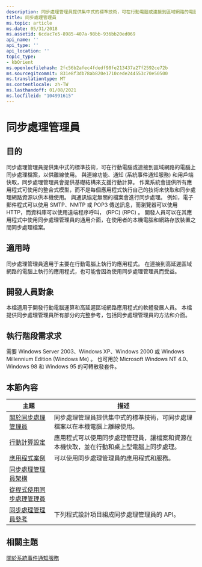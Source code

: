 ```yaml
---
description: 同步處理管理員提供集中式的標準技術，可在行動電腦或連接到區域網路的電腦上同步處理檔案，以供離線使用。
title: 同步處理管理員
ms.topic: article
ms.date: 05/31/2018
ms.assetid: 6cdac7e5-8985-407a-98bb-936bb20ed069
api_name: ''
api_type: ''
api_location: ''
topic_type:
- kbOrient
ms.openlocfilehash: 2fc56b2afec4fdedf98fe213437a27f2592ce72b
ms.sourcegitcommit: 831e8f3db78ab820e1710cede244553c70e50500
ms.translationtype: MT
ms.contentlocale: zh-TW
ms.lasthandoff: 01/08/2021
ms.locfileid: "104991615"
---
```

# <a name="synchronization-manager"></a>同步處理管理員

## <a name="purpose"></a>目的

同步處理管理員提供集中式的標準技術，可在行動電腦或連接到區域網路的電腦上同步處理檔案，以供離線使用。 與連線功能、通知 (系統事件通知服務) 和用戶端快取，同步處理管理員會提供基礎結構來支援行動計算。 作業系統會提供所有應用程式可使用的整合式模型，而不是每個應用程式執行自己的技術來快取和同步處理網路資源以供本機使用。 與通訊協定無關的檔案會進行同步處理。 例如，電子郵件程式可以使用 SMTP、NMTP 或 POP3 傳送訊息，而瀏覽器可以使用 HTTP，而資料庫可以使用遠端程序呼叫， (RPC)  (RPC) 。 開發人員可以在其應用程式中使用同步處理管理員的通用介面，在使用者的本機電腦和網路存放裝置之間同步處理檔案。

## <a name="where-applicable"></a>適用時

同步處理管理員適用于主要在行動電腦上執行的應用程式。 在連接到高延遲區域網路的電腦上執行的應用程式，也可能會因為使用同步處理管理員而受益。

## <a name="developer-audience"></a>開發人員對象

本檔適用于開發行動電腦運算和高延遲區域網路應用程式的軟體發展人員。 本檔提供同步處理管理員所有部分的完整參考，包括同步處理管理員的方法和介面。

## <a name="run-time-requirements"></a>執行階段需求求

需要 Windows Server 2003、Windows XP、Windows 2000 或 Windows Millennium Edition (Windows Me) 。 也可用於 Microsoft Windows NT 4.0、Windows 98 和 Windows 95 的可轉散發套件。

## <a name="in-this-section"></a>本節內容



| 主題                                                                                       | 描述                                                                                                                                         |
|---------------------------------------------------------------------------------------------|-----------------------------------------------------------------------------------------------------------------------------------------------------|
| [關於同步處理管理員](syncmgr-about.md)<br/>                               | 同步處理管理員提供集中式的標準技術，可同步處理檔案以在本機電腦上離線使用。<br/>     |
| [行動計算設定](syncmgr-mobile-computing-configs.md)<br/>          | 應用程式可以使用同步處理管理員，讓檔案和資源在本機快取，並在行動和桌上型電腦上同步處理。<br/> |
| [應用程式案例](syncmgr-app-scenarios.md)<br/>                               | 可以使用同步處理管理員的應用程式和服務。<br/>                                                                          |
| [同步處理管理員架構](syncmgr-architecture.md)<br/>                 |                                                                                                                                                     |
| [從程式使用同步處理管理員](syncmgr-using-from-a-program.md)<br/> |                                                                                                                                                     |
| [同步處理管理員參考](syncmgr-reference.md)<br/>                       | 下列程式設計項目組成同步處理管理員的 API。<br/>                                                          |



 

## <a name="related-topics"></a>相關主題

<dl> <dt>

[關於系統事件通知服務](../sens/about-system-event-notification-service.md)
</dt> </dl>

 

 

